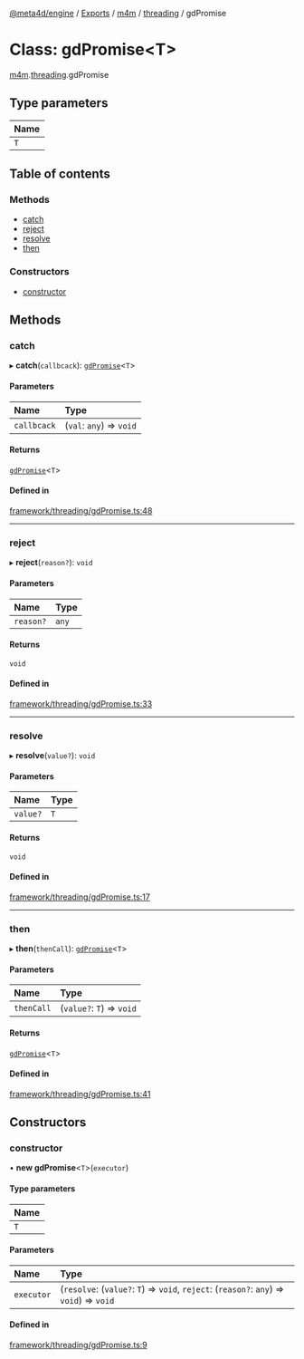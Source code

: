 [@meta4d/engine](../README.md) / [Exports](../modules.md) / [m4m](../modules/m4m.md) / [threading](../modules/m4m.threading.md) / gdPromise

# Class: gdPromise<T\>

[m4m](../modules/m4m.md).[threading](../modules/m4m.threading.md).gdPromise

## Type parameters

| Name |
| :------ |
| `T` |

## Table of contents

### Methods

- [catch](m4m.threading.gdPromise.md#catch)
- [reject](m4m.threading.gdPromise.md#reject)
- [resolve](m4m.threading.gdPromise.md#resolve)
- [then](m4m.threading.gdPromise.md#then)

### Constructors

- [constructor](m4m.threading.gdPromise.md#constructor)

## Methods

### catch

▸ **catch**(`callbcack`): [`gdPromise`](m4m.threading.gdPromise.md)<`T`\>

#### Parameters

| Name | Type |
| :------ | :------ |
| `callbcack` | (`val`: `any`) => `void` |

#### Returns

[`gdPromise`](m4m.threading.gdPromise.md)<`T`\>

#### Defined in

[framework/threading/gdPromise.ts:48](https://github.com/meta4d-me/meta4d-engine/blob/cf6bfe6/src/framework/threading/gdPromise.ts#L48)

___

### reject

▸ **reject**(`reason?`): `void`

#### Parameters

| Name | Type |
| :------ | :------ |
| `reason?` | `any` |

#### Returns

`void`

#### Defined in

[framework/threading/gdPromise.ts:33](https://github.com/meta4d-me/meta4d-engine/blob/cf6bfe6/src/framework/threading/gdPromise.ts#L33)

___

### resolve

▸ **resolve**(`value?`): `void`

#### Parameters

| Name | Type |
| :------ | :------ |
| `value?` | `T` |

#### Returns

`void`

#### Defined in

[framework/threading/gdPromise.ts:17](https://github.com/meta4d-me/meta4d-engine/blob/cf6bfe6/src/framework/threading/gdPromise.ts#L17)

___

### then

▸ **then**(`thenCall`): [`gdPromise`](m4m.threading.gdPromise.md)<`T`\>

#### Parameters

| Name | Type |
| :------ | :------ |
| `thenCall` | (`value?`: `T`) => `void` |

#### Returns

[`gdPromise`](m4m.threading.gdPromise.md)<`T`\>

#### Defined in

[framework/threading/gdPromise.ts:41](https://github.com/meta4d-me/meta4d-engine/blob/cf6bfe6/src/framework/threading/gdPromise.ts#L41)

## Constructors

### constructor

• **new gdPromise**<`T`\>(`executor`)

#### Type parameters

| Name |
| :------ |
| `T` |

#### Parameters

| Name | Type |
| :------ | :------ |
| `executor` | (`resolve`: (`value?`: `T`) => `void`, `reject`: (`reason?`: `any`) => `void`) => `void` |

#### Defined in

[framework/threading/gdPromise.ts:9](https://github.com/meta4d-me/meta4d-engine/blob/cf6bfe6/src/framework/threading/gdPromise.ts#L9)
